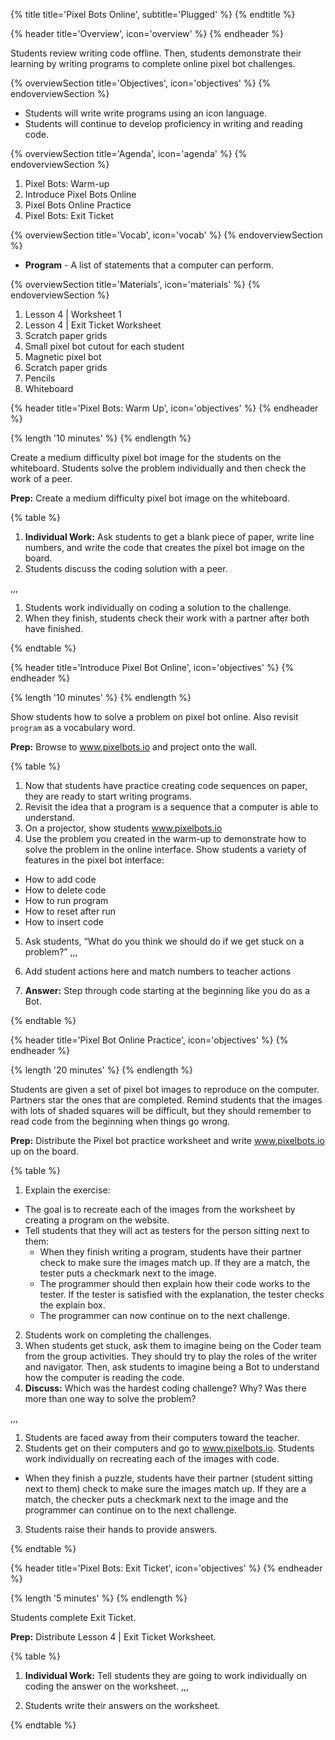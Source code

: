 {% title title='Pixel Bots Online', subtitle='Plugged' %}
{% endtitle %}

{% header title='Overview', icon='overview' %}
{% endheader %}

Students review writing code offline. Then, students demonstrate their learning by writing programs to complete online pixel bot challenges.

{% overviewSection title='Objectives', icon='objectives' %}
{% endoverviewSection %}

- Students will write write programs using an icon language.
- Students will continue to develop proficiency in writing and reading code.

{% overviewSection title='Agenda', icon='agenda' %}
{% endoverviewSection %}

1. Pixel Bots: Warm-up
2. Introduce Pixel Bots Online
3. Pixel Bots Online Practice
4. Pixel Bots: Exit Ticket


{% overviewSection title='Vocab', icon='vocab' %}
{% endoverviewSection %}

- **Program** - A list of statements that a computer can perform.

{% overviewSection title='Materials', icon='materials' %}
{% endoverviewSection %}

1. Lesson 4 | Worksheet 1
2. Lesson 4 | Exit Ticket Worksheet
3. Scratch paper grids
4. Small pixel bot cutout for each student
5. Magnetic pixel bot
6. Scratch paper grids
7. Pencils
8. Whiteboard

{% header title='Pixel Bots: Warm Up', icon='objectives' %}
{% endheader %}

{% length '10 minutes' %}
{% endlength %}

Create a medium difficulty pixel bot image for the students on the whiteboard. Students solve the problem individually and then check the work of a peer.

**Prep:** Create a medium difficulty pixel bot image on the whiteboard.

{% table %}

1) **Individual Work:** Ask students to get a blank piece of paper, write line numbers, and write the code that creates the pixel bot image on the board.
2) Students discuss the coding solution with a peer.

,,,

1) Students work individually on coding a solution to the challenge.
2) When they finish, students check their work with a partner after both have finished.


{% endtable %}

{% header title='Introduce Pixel Bot Online', icon='objectives' %}
{% endheader %}

{% length '10 minutes' %}
{% endlength %}

Show students how to solve a problem on pixel bot online. Also revisit `program` as a vocabulary word.

**Prep:** Browse to www.pixelbots.io and project onto the wall.

{% table %}

1) Now that students have practice creating code sequences on paper, they are ready to start writing programs.
2) Revisit the idea that a program is a sequence that a computer is able to understand.
3) On a projector, show students www.pixelbots.io
4) Use the problem you created in the warm-up to demonstrate how to solve the problem in the online interface. Show students a variety of features in the pixel bot interface:
- How to add code
- How to delete code
- How to run program
- How to reset after run
- How to insert code
5) Ask students, “What do you think we should do if we get stuck on a problem?”
,,,

1) Add student actions here and match numbers to teacher actions
5) __Answer:__ Step through code starting at the beginning like you do as a Bot.

{% endtable %}

{% header title='Pixel Bot Online Practice', icon='objectives' %}
{% endheader %}

{% length '20 minutes' %}
{% endlength %}

Students are given a set of pixel bot images to reproduce on the computer. Partners star the ones that are completed. Remind students that the images with lots of shaded squares will be difficult, but they should remember to read code from the beginning when things go wrong.

**Prep:** Distribute the Pixel bot practice worksheet and write www.pixelbots.io up on the board.

{% table %}

1) Explain the exercise:
- The goal is to recreate each of the images from the worksheet by creating a program on the website.
- Tell students that they will act as testers for the person sitting next to them:
  - When they finish writing a program, students have their partner check to make sure the images match up. If they are a match, the tester puts a checkmark next to the image.
  - The programmer should then explain how their code works to the tester. If the tester is satisfied with the explanation, the tester checks the explain box.
  - The programmer can now continue on to the next challenge.
2) Students work on completing the challenges.
3) When students get stuck, ask them to imagine being on the Coder team from the group activities. They should try to play the roles of the writer and navigator. Then, ask students to imagine being a Bot to understand how the computer is reading the code.
4) **Discuss:** Which was the hardest coding challenge? Why? Was there more than one way to solve the problem?

,,,

1) Students are faced away from their computers toward the teacher.
2) Students get on their computers and go to www.pixelbots.io. Students work individually on recreating each of the images with code.
- When they finish a puzzle, students have their partner (student sitting next to them) check to make sure the images match up. If they are a match, the checker puts a checkmark next to the image and the programmer can continue on to the next challenge.
3) Students raise their hands to provide answers.


{% endtable %}

{% header title='Pixel Bots: Exit Ticket', icon='objectives' %}
{% endheader %}

{% length '5 minutes' %}
{% endlength %}

Students complete Exit Ticket.

**Prep:** Distribute Lesson 4 | Exit Ticket Worksheet.

{% table %}

1) **Individual Work:** Tell students they are going to work individually on coding the answer on the worksheet.
,,,

1) Students write their answers on the worksheet.

{% endtable %}
